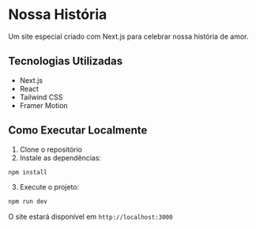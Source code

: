 # Nossa História

Um site especial criado com Next.js para celebrar nossa história de amor.

## Tecnologias Utilizadas

- Next.js
- React
- Tailwind CSS
- Framer Motion

## Como Executar Localmente

1. Clone o repositório
2. Instale as dependências:
```bash
npm install
```
3. Execute o projeto:
```bash
npm run dev
```

O site estará disponível em `http://localhost:3000`
